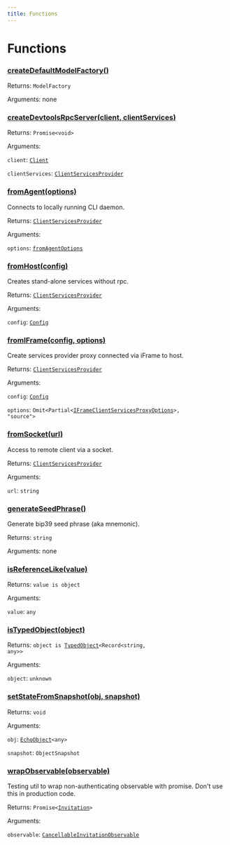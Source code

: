 ```yaml
---
title: Functions
---
```

# Functions
### [createDefaultModelFactory()]()



Returns: <code>ModelFactory</code>

Arguments: none

### [createDevtoolsRpcServer(client, clientServices)](https://github.com/dxos/dxos/blob/main/packages/sdk/client/src/packlets/devtools/devtools.ts#L48)



Returns: <code>Promise&lt;void&gt;</code>

Arguments: 

`client`: <code>[Client](/api/@dxos/client/classes/Client)</code>

`clientServices`: <code>[ClientServicesProvider](/api/@dxos/client/interfaces/ClientServicesProvider)</code>

### [fromAgent(options)](https://github.com/dxos/dxos/blob/main/packages/sdk/client/src/packlets/client/cli-env.ts#L19)



Connects to locally running CLI daemon.


Returns: <code>[ClientServicesProvider](/api/@dxos/client/interfaces/ClientServicesProvider)</code>

Arguments: 

`options`: <code>[fromAgentOptions](/api/@dxos/client/types/fromAgentOptions)</code>

### [fromHost(config)](https://github.com/dxos/dxos/blob/main/packages/sdk/client/src/packlets/client/utils.ts#L46)



Creates stand-alone services without rpc.


Returns: <code>[ClientServicesProvider](/api/@dxos/client/interfaces/ClientServicesProvider)</code>

Arguments: 

`config`: <code>[Config](/api/@dxos/client/classes/Config)</code>

### [fromIFrame(config, options)](https://github.com/dxos/dxos/blob/main/packages/sdk/client/src/packlets/client/utils.ts#L20)



Create services provider proxy connected via iFrame to host.


Returns: <code>[ClientServicesProvider](/api/@dxos/client/interfaces/ClientServicesProvider)</code>

Arguments: 

`config`: <code>[Config](/api/@dxos/client/classes/Config)</code>

`options`: <code>Omit&lt;Partial&lt;[IFrameClientServicesProxyOptions](/api/@dxos/client/types/IFrameClientServicesProxyOptions)&gt;, "source"&gt;</code>

### [fromSocket(url)](https://github.com/dxos/dxos/blob/main/packages/sdk/client/src/packlets/client/socket.ts#L11)



Access to remote client via a socket.


Returns: <code>[ClientServicesProvider](/api/@dxos/client/interfaces/ClientServicesProvider)</code>

Arguments: 

`url`: <code>string</code>

### [generateSeedPhrase()]()



Generate bip39 seed phrase (aka mnemonic).


Returns: <code>string</code>

Arguments: none

### [isReferenceLike(value)]()



Returns: <code>value is object</code>

Arguments: 

`value`: <code>any</code>

### [isTypedObject(object)]()



Returns: <code>object is [TypedObject](/api/@dxos/client/values#TypedObject)&lt;Record&lt;string, any&gt;&gt;</code>

Arguments: 

`object`: <code>unknown</code>

### [setStateFromSnapshot(obj, snapshot)]()



Returns: <code>void</code>

Arguments: 

`obj`: <code>[EchoObject](/api/@dxos/client/classes/EchoObject)&lt;any&gt;</code>

`snapshot`: <code>ObjectSnapshot</code>

### [wrapObservable(observable)]()



Testing util to wrap non-authenticating observable with promise.
Don't use this in production code.


Returns: <code>Promise&lt;[Invitation](/api/@dxos/client/interfaces/Invitation)&gt;</code>

Arguments: 

`observable`: <code>[CancellableInvitationObservable](/api/@dxos/client/classes/CancellableInvitationObservable)</code>
